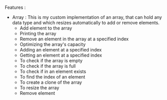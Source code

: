 Features :
- Array : This is my custom implementation of an array, that can hold any data type and which resizes automatically to add or remove elements.
  + Add element to the array
  + Printing the array
  + Remove an element in the array at a specified index
  + Optimizing the array's capacity
  + Adding an element at a specified index
  + Getting an element at a specified index
  + To check if the array is empty
  + To check if the array is full
  + To check if in an element exists
  + To find the index of an element
  + To create a clone of the array
  + To resize the array
  + Remove element